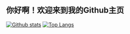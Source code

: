 ## 你好啊！欢迎来到我的Github主页

[![Github stats](https://github-readme-stats.vercel.app/api?username=1445982330)](https://github.com/1445982330/github-readme-stats)
[![Top Langs](https://github-readme-stats.vercel.app/api/top-langs/?username=1445982330)](https://github.com/1445982330/github-readme-stats)

